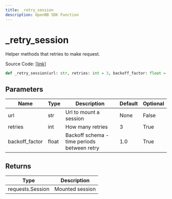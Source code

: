 ```yaml
---
title: _retry_session
description: OpenBB SDK Function
---
```


# _retry_session

Helper methods that retries to make request.

Source Code: [[link](https://github.com/OpenBB-finance/OpenBBTerminal/tree/main/openbb_terminal/alternative/oss/runa_model.py#L32)]

```python
def _retry_session(url: str, retries: int = 3, backoff_factor: float = 1.0) -> Session
```
## Parameters

| Name | Type | Description | Default | Optional |
| ---- | ---- | ----------- | ------- | -------- |
| url | str | Url to mount a session | None | False |
| retries | int | How many retries | 3 | True |
| backoff_factor | float | Backoff schema - time periods between retry | 1.0 | True |

## Returns

| Type | Description |
| ---- | ----------- |
| requests.Session | Mounted session |

